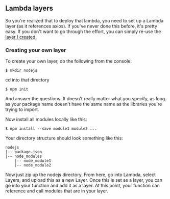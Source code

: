 ## Lambda layers

So you're realized that to deploy that lambda, you need to set up a Lambda layer (as it references axios). If you've never done this before, it's pretty easy. If you don't want to go through the effort, you can simply re-use the [layer I created](axios-layer.zip).

### Creating your own layer
To create your own layer, do the following from the console:

`$ mkdir nodejs`

cd into that directory

`$ npm init`

And answer the questions. It doesn't really matter what you specify, as long as your package name doesn't have the same name as the libraries you're trying to import.

Now install all modules locally like this:

`$ npm install --save module1 module2 ...`

Your directory structure should look something like this:

````
nodejs
|-- package.json
|-- node_modules
    |-- node_module1
    |-- node_module2
````
    
Now just zip up the nodejs directory. From here, go into Lambda, select Layers, and upload this as a new Layer. Once this is set as a layer, you can go into your function and add it as a layer. At this point, your function can reference and call modules that are in your layer.
